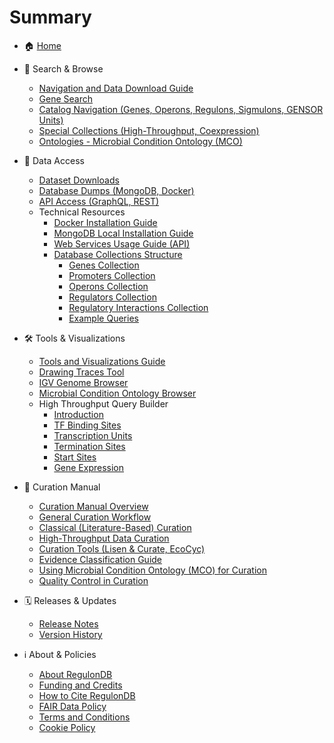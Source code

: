 # Summary

- 🏠 [Home](README.md)

- 🔎 Search & Browse
  - [Navigation and Data Download Guide](01_search_browse/README.md)
  - [Gene Search](01_search_browse/gene_search.md)
  - [Catalog Navigation (Genes, Operons, Regulons, Sigmulons, GENSOR Units)](01_search_browse/catalog_navigation.md)
  - [Special Collections (High-Throughput, Coexpression)](01_search_browse/collections.md)
  - [Ontologies - Microbial Condition Ontology (MCO)](01_search_browse/ontologies_mco.md)

- 📂 Data Access
  - [Dataset Downloads](02_data_access/dataset_downloads.md)
  - [Database Dumps (MongoDB, Docker)](02_data_access/database_dumps.md)
  - [API Access (GraphQL, REST)](02_data_access/api_access.md)
  - Technical Resources
    - [Docker Installation Guide](02_data_access/technical_resources/docker_installation.md)
    - [MongoDB Local Installation Guide](02_data_access/technical_resources/mongodb_installation.md)
    - [Web Services Usage Guide (API)](02_data_access/technical_resources/web_services_usage.md)
    - [Database Collections Structure](02_data_access/technical_resources/database_collections/README.md)
      - [Genes Collection](02_data_access/technical_resources/database_collections/genes_collection.md)
      - [Promoters Collection](02_data_access/technical_resources/database_collections/promoters_collection.md)
      - [Operons Collection](02_data_access/technical_resources/database_collections/operons_collection.md)
      - [Regulators Collection](02_data_access/technical_resources/database_collections/regulators_collection.md)
      - [Regulatory Interactions Collection](02_data_access/technical_resources/database_collections/regulatory_interactions_collection.md)
      - [Example Queries](02_data_access/technical_resources/database_collections/examples_queries.md)

- 🛠️ Tools & Visualizations
  - [Tools and Visualizations Guide](03_tools_visualizations/README.md)
  - [Drawing Traces Tool](03_tools_visualizations/drawing_traces_tool.md)
  - [IGV Genome Browser](03_tools_visualizations/igv_browser.md)
  - [Microbial Condition Ontology Browser](03_tools_visualizations/mco_browser.md)
  - High Throughput Query Builder
    - [Introduction](03_tools_visualizations/ht_query_builder/README.md)
    - [TF Binding Sites](03_tools_visualizations/ht_query_builder/tf_binding_sites.md)
    - [Transcription Units](03_tools_visualizations/ht_query_builder/transcription_units.md)
    - [Termination Sites](03_tools_visualizations/ht_query_builder/termination_sites.md)
    - [Start Sites](03_tools_visualizations/ht_query_builder/start_sites.md)
    - [Gene Expression](03_tools_visualizations/ht_query_builder/gene_expression.md)

- 📑 Curation Manual
  - [Curation Manual Overview](04_curation_manual/README.md)
  - [General Curation Workflow](04_curation_manual/curation_workflow.md)
  - [Classical (Literature-Based) Curation](04_curation_manual/classical_curation.md)
  - [High-Throughput Data Curation](04_curation_manual/ht_data_curation.md)
  - [Curation Tools (Lisen & Curate, EcoCyc)](04_curation_manual/curation_tools.md)
  - [Evidence Classification Guide](04_curation_manual/evidence_classification.md)
  - [Using Microbial Condition Ontology (MCO) for Curation](04_curation_manual/mco_usage_curation.md)
  - [Quality Control in Curation](04_curation_manual/quality_control.md)

- 🗓️ Releases & Updates
  - [Release Notes](05_releases_updates/release_notes.md)
  - [Version History](05_releases_updates/version_history.md)

- ℹ️ About & Policies
  - [About RegulonDB](00_about_policies/about_us.md)
  - [Funding and Credits](00_about_policies/funding_credits.md)
  - [How to Cite RegulonDB](00_about_policies/how_to_cite.md)
  - [FAIR Data Policy](00_about_policies/fair_policy.md)
  - [Terms and Conditions](00_about_policies/terms_conditions.md)
  - [Cookie Policy](00_about_policies/cookie_policy.md)
